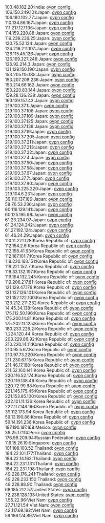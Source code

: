 103.48.182.20:India: [ovpn config](vpn/103_48_182_20.ovpn)  
106.150.249.101:Japan: [ovpn config](vpn/106_150_249_101.ovpn)  
106.180.102.77:Japan: [ovpn config](vpn/106_180_102_77.ovpn)  
110.134.86.167:Japan: [ovpn config](vpn/110_134_86_167.ovpn)  
111.217.127.106:Japan: [ovpn config](vpn/111_217_127_106.ovpn)  
114.159.220.88:Japan: [ovpn config](vpn/114_159_220_88.ovpn)  
119.239.236.25:Japan: [ovpn config](vpn/119_239_236_25.ovpn)  
120.75.52.124:Japan: [ovpn config](vpn/120_75_52_124.ovpn)  
124.219.211.107:Japan: [ovpn config](vpn/124_219_211_107.ovpn)  
126.115.45.126:Japan: [ovpn config](vpn/126_115_45_126.ovpn)  
126.169.227.248:Japan: [ovpn config](vpn/126_169_227_248.ovpn)  
126.92.214.3:Japan: [ovpn config](vpn/126_92_214_3.ovpn)  
131.129.150.190:Japan: [ovpn config](vpn/131_129_150_190.ovpn)  
153.205.115.185:Japan: [ovpn config](vpn/153_205_115_185.ovpn)  
153.207.208.236:Japan: [ovpn config](vpn/153_207_208_236.ovpn)  
153.214.66.162:Japan: [ovpn config](vpn/153_214_66_162.ovpn)  
153.220.83.144:Japan: [ovpn config](vpn/153_220_83_144.ovpn)  
159.28.136.238:Japan: [ovpn config](vpn/159_28_136_238.ovpn)  
163.139.157.43:Japan: [ovpn config](vpn/163_139_157_43.ovpn)  
219.100.37.1:Japan: [ovpn config](vpn/219_100_37_1.ovpn)  
219.100.37.108:Japan: [ovpn config](vpn/219_100_37_108.ovpn)  
219.100.37.109:Japan: [ovpn config](vpn/219_100_37_109.ovpn)  
219.100.37.125:Japan: [ovpn config](vpn/219_100_37_125.ovpn)  
219.100.37.138:Japan: [ovpn config](vpn/219_100_37_138.ovpn)  
219.100.37.19:Japan: [ovpn config](vpn/219_100_37_19.ovpn)  
219.100.37.205:Japan: [ovpn config](vpn/219_100_37_205.ovpn)  
219.100.37.211:Japan: [ovpn config](vpn/219_100_37_211.ovpn)  
219.100.37.213:Japan: [ovpn config](vpn/219_100_37_213.ovpn)  
219.100.37.22:Japan: [ovpn config](vpn/219_100_37_22.ovpn)  
219.100.37.4:Japan: [ovpn config](vpn/219_100_37_4.ovpn)  
219.100.37.50:Japan: [ovpn config](vpn/219_100_37_50.ovpn)  
219.100.37.58:Japan: [ovpn config](vpn/219_100_37_58.ovpn)  
219.100.37.67:Japan: [ovpn config](vpn/219_100_37_67.ovpn)  
219.100.37.7:Japan: [ovpn config](vpn/219_100_37_7.ovpn)  
219.100.37.90:Japan: [ovpn config](vpn/219_100_37_90.ovpn)  
219.103.225.220:Japan: [ovpn config](vpn/219_103_225_220.ovpn)  
219.104.6.231:Japan: [ovpn config](vpn/219_104_6_231.ovpn)  
39.110.137.186:Japan: [ovpn config](vpn/39_110_137_186.ovpn)  
58.70.53.236:Japan: [ovpn config](vpn/58_70_53_236.ovpn)  
60.119.129.141:Japan: [ovpn config](vpn/60_119_129_141.ovpn)  
60.125.195.98:Japan: [ovpn config](vpn/60_125_195_98.ovpn)  
61.23.234.97:Japan: [ovpn config](vpn/61_23_234_97.ovpn)  
61.24.124.242:Japan: [ovpn config](vpn/61_24_124_242.ovpn)  
61.27.192.124:Japan: [ovpn config](vpn/61_27_192_124.ovpn)  
61.46.24.29:Japan: [ovpn config](vpn/61_46_24_29.ovpn)  
110.11.221.128:Korea Republic of: [ovpn config](vpn/110_11_221_128.ovpn)  
112.154.2.6:Korea Republic of: [ovpn config](vpn/112_154_2_6.ovpn)  
112.158.41.63:Korea Republic of: [ovpn config](vpn/112_158_41_63.ovpn)  
112.187.101.7:Korea Republic of: [ovpn config](vpn/112_187_101_7.ovpn)  
118.220.163.151:Korea Republic of: [ovpn config](vpn/118_220_163_151.ovpn)  
118.221.152.7:Korea Republic of: [ovpn config](vpn/118_221_152_7.ovpn)  
118.33.132.197:Korea Republic of: [ovpn config](vpn/118_33_132_197.ovpn)  
119.194.132.245:Korea Republic of: [ovpn config](vpn/119_194_132_245.ovpn)  
119.206.217.81:Korea Republic of: [ovpn config](vpn/119_206_217_81.ovpn)  
121.129.47.178:Korea Republic of: [ovpn config](vpn/121_129_47_178.ovpn)  
121.137.126.101:Korea Republic of: [ovpn config](vpn/121_137_126_101.ovpn)  
121.152.122.100:Korea Republic of: [ovpn config](vpn/121_152_122_100.ovpn)  
123.212.211.232:Korea Republic of: [ovpn config](vpn/123_212_211_232.ovpn)  
14.45.34.138:Korea Republic of: [ovpn config](vpn/14_45_34_138.ovpn)  
175.112.50.196:Korea Republic of: [ovpn config](vpn/175_112_50_196.ovpn)  
175.200.14.81:Korea Republic of: [ovpn config](vpn/175_200_14_81.ovpn)  
175.202.11.125:Korea Republic of: [ovpn config](vpn/175_202_11_125.ovpn)  
180.233.228.2:Korea Republic of: [ovpn config](vpn/180_233_228_2.ovpn)  
1.224.120.44:Korea Republic of: [ovpn config](vpn/1_224_120_44.ovpn)  
203.229.86.92:Korea Republic of: [ovpn config](vpn/203_229_86_92.ovpn)  
210.220.14.11:Korea Republic of: [ovpn config](vpn/210_220_14_11.ovpn)  
210.95.5.67:Korea Republic of: [ovpn config](vpn/210_95_5_67.ovpn)  
210.97.73.220:Korea Republic of: [ovpn config](vpn/210_97_73_220.ovpn)  
211.230.67.15:Korea Republic of: [ovpn config](vpn/211_230_67_15.ovpn)  
211.46.17.180:Korea Republic of: [ovpn config](vpn/211_46_17_180.ovpn)  
211.52.160.141:Korea Republic of: [ovpn config](vpn/211_52_160_141.ovpn)  
220.116.52.174:Korea Republic of: [ovpn config](vpn/220_116_52_174.ovpn)  
220.119.138.49:Korea Republic of: [ovpn config](vpn/220_119_138_49.ovpn)  
220.72.99.68:Korea Republic of: [ovpn config](vpn/220_72_99_68.ovpn)  
221.145.175.45:Korea Republic of: [ovpn config](vpn/221_145_175_45.ovpn)  
221.153.85.100:Korea Republic of: [ovpn config](vpn/221_153_85_100.ovpn)  
222.101.11.136:Korea Republic of: [ovpn config](vpn/222_101_11_136.ovpn)  
222.117.148.196:Korea Republic of: [ovpn config](vpn/222_117_148_196.ovpn)  
39.112.173.94:Korea Republic of: [ovpn config](vpn/39_112_173_94.ovpn)  
59.13.190.86:Korea Republic of: [ovpn config](vpn/59_13_190_86.ovpn)  
59.14.191.236:Korea Republic of: [ovpn config](vpn/59_14_191_236.ovpn)  
187.190.197.168:Mexico: [ovpn config](vpn/187_190_197_168.ovpn)  
38.25.17.114:Peru: [ovpn config](vpn/38_25_17_114.ovpn)  
176.99.209.94:Russian Federation: [ovpn config](vpn/176_99_209_94.ovpn)  
116.15.26.19:Singapore: [ovpn config](vpn/116_15_26_19.ovpn)  
101.108.103.52:Thailand: [ovpn config](vpn/101_108_103_52.ovpn)  
184.22.101.177:Thailand: [ovpn config](vpn/184_22_101_177.ovpn)  
184.22.14.162:Thailand: [ovpn config](vpn/184_22_14_162.ovpn)  
184.22.231.131:Thailand: [ovpn config](vpn/184_22_231_131.ovpn)  
184.22.231.198:Thailand: [ovpn config](vpn/184_22_231_198.ovpn)  
49.228.176.241:Thailand: [ovpn config](vpn/49_228_176_241.ovpn)  
49.228.233.150:Thailand: [ovpn config](vpn/49_228_233_150.ovpn)  
49.228.98.90:Thailand: [ovpn config](vpn/49_228_98_90.ovpn)  
68.185.212.57:United States: [ovpn config](vpn/68_185_212_57.ovpn)  
72.238.128.133:United States: [ovpn config](vpn/72_238_128_133.ovpn)  
1.55.22.96:Viet Nam: [ovpn config](vpn/1_55_22_96.ovpn)  
27.71.121.54:Viet Nam: [ovpn config](vpn/27_71_121_54.ovpn)  
42.117.69.192:Viet Nam: [ovpn config](vpn/42_117_69_192.ovpn)  
58.186.174.89:Viet Nam: [ovpn config](vpn/58_186_174_89.ovpn)  
